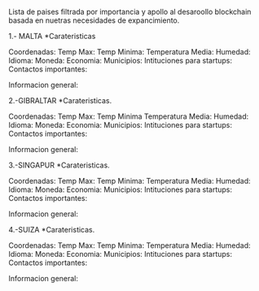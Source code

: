 Lista de paises filtrada por importancia y apollo al desaroollo blockchain basada en nuetras necesidades de expancimiento.

1.- MALTA
*Carateristicas

Coordenadas: 
Temp Max:
Temp Minima:
Temperatura Media:
Humedad:
Idioma:
Moneda:
Economia:
Municipios:
Intituciones para startups:
Contactos importantes:

Informacion general: 


2.-GIBRALTAR
*Carateristicas.

Coordenadas: 
Temp Max:
Temp Minima
Temperatura Media:
Humedad:
Idioma:
Moneda:
Economia:
Municipios:
Intituciones para startups:
Contactos importantes:

Informacion general: 

3.-SINGAPUR
*Carateristicas.

Coordenadas: 
Temp Max:
Temp Minima:
Temperatura Media:
Humedad:
Idioma:
Moneda:
Economia:
Municipios:
Intituciones para startups:
Contactos importantes:

Informacion general: 

4.-SUIZA
*Carateristicas.

Coordenadas: 
Temp Max:
Temp Minima:
Temperatura Media:
Humedad:
Idioma:
Moneda:
Economia:
Municipios:
Intituciones para startups:
Contactos importantes:

Informacion general: 
